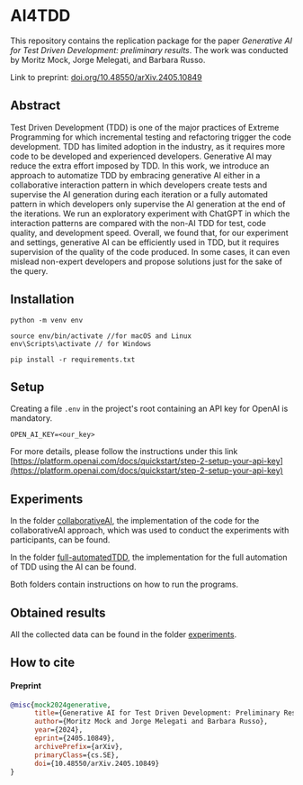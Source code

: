 # AI4TDD

This repository contains the replication package for the paper *Generative AI for Test Driven Development: preliminary results*. The work was conducted by Moritz Mock, Jorge Melegati, and Barbara Russo.

Link to preprint: [doi.org/10.48550/arXiv.2405.10849](https://doi.org/10.48550/arXiv.2405.10849)

## Abstract

Test Driven Development (TDD) is one of the major practices of Extreme Programming for which incremental testing and refactoring trigger the code development. TDD has limited adoption in the industry, as it requires more code to be developed and experienced developers. Generative AI may reduce the extra effort imposed by TDD. In this work, we introduce an approach to automatize TDD by embracing generative AI either in a collaborative interaction pattern in which developers create tests and supervise the AI generation during each iteration or a fully automated pattern in which developers only supervise the AI generation at the end of the iterations. We run an exploratory experiment with ChatGPT in which the interaction patterns are compared with the non-AI TDD for test, code quality, and development speed. Overall, we found that, for our experiment and settings, generative AI can be efficiently used in TDD, but it requires supervision of the quality of the code produced. In some cases, it can even mislead non-expert developers and propose solutions just for the sake of the query.

## Installation

```
python -m venv env

source env/bin/activate //for macOS and Linux
env\Scripts\activate // for Windows

pip install -r requirements.txt
```

## Setup

Creating a file `.env` in the project's root containing an API key for OpenAI is mandatory.

```
OPEN_AI_KEY=<our_key>
```

For more details, please follow the instructions under this link [https://platform.openai.com/docs/quickstart/step-2-setup-your-api-key](https://platform.openai.com/docs/quickstart/step-2-setup-your-api-key)


## Experiments

In the folder [collaborativeAI](collaborativeAI), the implementation of the code for the collaborativeAI approach, which was used to conduct the experiments with participants, can be found.

In the folder [full-automatedTDD](fully-automatedTDD), the implementation for the full automation of TDD using the AI can be found.

Both folders contain instructions on how to run the programs.


## Obtained results

All the collected data can be found in the folder [experiments](experiments).

## How to cite

#### Preprint

```bibtex
@misc{mock2024generative,
      title={Generative AI for Test Driven Development: Preliminary Results}, 
      author={Moritz Mock and Jorge Melegati and Barbara Russo},
      year={2024},
      eprint={2405.10849},
      archivePrefix={arXiv},
      primaryClass={cs.SE},
      doi={10.48550/arXiv.2405.10849}
}
```

